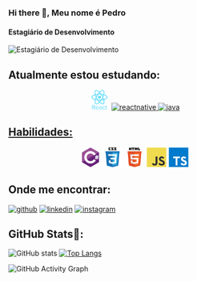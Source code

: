 ### Hi there 👋, Meu nome é Pedro
#### Estagiário de Desenvolvimento
![Estagiário de Desenvolvimento](https://camo.githubusercontent.com/e4a569755580f96dce0e6d65bc761e0d9aef0fecae524ec73a1b0be60fc934fa/68747470733a2f2f7777772e6d79676f2e67652f75706c6f6164732f626c6f672f313538343032333739352e6a7067)

## Atualmente estou estudando:
<p align="center"><img src="https://raw.githubusercontent.com/devicons/devicon/master/icons/react/react-original-wordmark.svg" alt="react" width="40" height="40"/>  </a>
<a href="https://reactnative.dev/" target="_blank"> <img src="https://reactnative.dev/img/header_logo.svg" alt="reactnative" width="40" height="40"/>
<a href="https://www.java.com/pt-BR/" target="_blank"> <img src="https://cdn.jsdelivr.net/gh/devicons/devicon/icons/java/java-original.svg" alt="java" width="40" height="40"/>
</p>




## Habilidades:
<p align="center"> <a href="https://www.w3schools.com/cs/" target="_blank"> <img src="https://raw.githubusercontent.com/devicons/devicon/master/icons/csharp/csharp-original.svg" alt="csharp" width="40" height="40"/></a>  <a href="https://www.w3schools.com/css/" target="_blank"> <img src="https://raw.githubusercontent.com/devicons/devicon/master/icons/css3/css3-original-wordmark.svg" alt="css3" width="40" height="40"/></a>  <a href="https://www.w3.org/html/" target="_blank"> <img src="https://raw.githubusercontent.com/devicons/devicon/master/icons/html5/html5-original-wordmark.svg" alt="html5" width="40" height="40"/></a>  <a href="https://developer.mozilla.org/en-US/docs/Web/JavaScript" target="_blank"> <img src="https://raw.githubusercontent.com/devicons/devicon/master/icons/javascript/javascript-original.svg" alt="javascript" width="40" height="40"/></a> <a href="https://reactjs.org/" target="_blank">  </a> <a href="https://www.typescriptlang.org/" target="_blank"> <img src="https://raw.githubusercontent.com/devicons/devicon/master/icons/typescript/typescript-original.svg" alt="typescript" width="40" height="40"/> </a> 

## Onde me encontrar:
[<img src='https://camo.githubusercontent.com/85dc47a56a4e73ae7b6e64b3b4416785497e74219ae179ae8faaaca10d5a78d9/68747470733a2f2f696d672e736869656c64732e696f2f62616467652f2d4769744875622d3138313731373f7374796c653d666c61742d737175617265266c6f676f3d676974687562' alt='github' height='40'>](https://github.com/iglesiaskun)     [<img src='https://camo.githubusercontent.com/4de729fa173a84ed0a783543e0a4295a5d705b8909ed9475e48ba86cfcd9e80a/68747470733a2f2f696d672e736869656c64732e696f2f62616467652f2d4c696e6b6564696e2d3065373661383f7374796c653d666f722d7468652d6261646765266c6f676f3d4c696e6b6564696e266c6f676f436f6c6f723d7768697465266c696e6b3d68747470733a2f2f7777772e6c696e6b6564696e2e636f6d2f696e2f6b656964736f6e726f62792f' alt='linkedin' height='40'>](https://www.linkedin.com/in/pedro-iglesias-538148b2/)     [<img src='https://camo.githubusercontent.com/5f34549f7faccac83e82fe62e69b458e760a7561bd1cbfc6741d5f76043ef3bf/68747470733a2f2f696d672e736869656c64732e696f2f62616467652f2d496e7374616772616d2d4446303137343f7374796c653d666f722d7468652d6261646765266c6f676f3d696e7374616772616d266c6f676f436f6c6f723d7768697465266c696e6b3d68747470733a2f2f7777772e696e7374616772616d2e636f6d2f6b656964736f6e64657369676e65722f' alt='instagram' height='40'>](https://www.instagram.com/pedro_iglesiasz/) 

## GitHub Stats🚀:

![GitHub stats](https://github-readme-stats.vercel.app/api?username=iglesiaskun&count_private=true&show_icons=true) [![Top Langs](https://github-readme-stats.vercel.app/api/top-langs/?username=iglesiaskun&layout=compact)](https://github.com/anuraghazra/github-readme-stats)

![GitHub Activity Graph](https://activity-graph.herokuapp.com/graph?username=iglesiaskun&count_private=true)  

